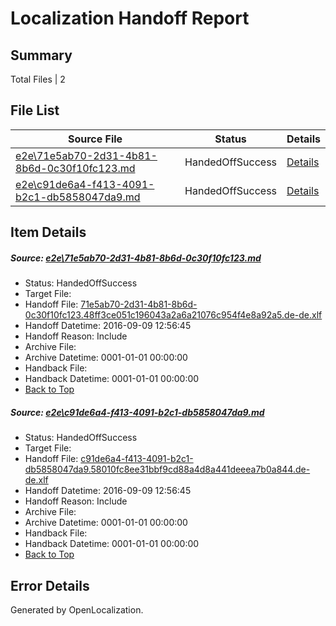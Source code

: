 # <a name='report-top'></a> Localization Handoff Report

## Summary
 Total Files | 2

## File List
 Source File | Status | Details 
 ----------- | ------ | ------- 
 [e2e\71e5ab70-2d31-4b81-8b6d-0c30f10fc123.md](https://github.com/OpenLocalizationTestOrg/ol-test0/blob/8ae2d1c0912cce7134fa5a40b825c199a1bc2286/e2e/71e5ab70-2d31-4b81-8b6d-0c30f10fc123.md) | HandedOffSuccess | [Details](#ce0e9c63820e7824efb451268963981950e2dbdc1)
 [e2e\c91de6a4-f413-4091-b2c1-db5858047da9.md](https://github.com/OpenLocalizationTestOrg/ol-test0/blob/8ae2d1c0912cce7134fa5a40b825c199a1bc2286/e2e/c91de6a4-f413-4091-b2c1-db5858047da9.md) | HandedOffSuccess | [Details](#1114136bddf71c9f31c7b7c03922a1709c1df1e12)

## Item Details
##### <a name='ce0e9c63820e7824efb451268963981950e2dbdc1'></a> Source: [e2e\71e5ab70-2d31-4b81-8b6d-0c30f10fc123.md](https://github.com/OpenLocalizationTestOrg/ol-test0/blob/8ae2d1c0912cce7134fa5a40b825c199a1bc2286/e2e/71e5ab70-2d31-4b81-8b6d-0c30f10fc123.md)
* Status: HandedOffSuccess
* Target File: 
* Handoff File: [71e5ab70-2d31-4b81-8b6d-0c30f10fc123.48ff3ce051c196043a2a6a21076c954f4e8a92a5.de-de.xlf](https://github.com/OpenLocalizationTestOrg/ol-test0-handoff/blob/105033bc5b8c70e4b1983ae37b8edcf34cf09378/ol-handoff/OpenLocalizationTestOrg/ol-test0-dede/yuwzho/ht/71e5ab70-2d31-4b81-8b6d-0c30f10fc123.48ff3ce051c196043a2a6a21076c954f4e8a92a5.de-de.xlf)
* Handoff Datetime: 2016-09-09 12:56:45
* Handoff Reason: Include
* Archive File: 
* Archive Datetime: 0001-01-01 00:00:00
* Handback File: 
* Handback Datetime: 0001-01-01 00:00:00
* [Back to Top](#report-top)

##### <a name='1114136bddf71c9f31c7b7c03922a1709c1df1e12'></a> Source: [e2e\c91de6a4-f413-4091-b2c1-db5858047da9.md](https://github.com/OpenLocalizationTestOrg/ol-test0/blob/8ae2d1c0912cce7134fa5a40b825c199a1bc2286/e2e/c91de6a4-f413-4091-b2c1-db5858047da9.md)
* Status: HandedOffSuccess
* Target File: 
* Handoff File: [c91de6a4-f413-4091-b2c1-db5858047da9.58010fc8ee31bbf9cd88a4d8a441deeea7b0a844.de-de.xlf](https://github.com/OpenLocalizationTestOrg/ol-test0-handoff/blob/105033bc5b8c70e4b1983ae37b8edcf34cf09378/ol-handoff/OpenLocalizationTestOrg/ol-test0-dede/yuwzho/ht/c91de6a4-f413-4091-b2c1-db5858047da9.58010fc8ee31bbf9cd88a4d8a441deeea7b0a844.de-de.xlf)
* Handoff Datetime: 2016-09-09 12:56:45
* Handoff Reason: Include
* Archive File: 
* Archive Datetime: 0001-01-01 00:00:00
* Handback File: 
* Handback Datetime: 0001-01-01 00:00:00
* [Back to Top](#report-top)


## Error Details

Generated by OpenLocalization.
